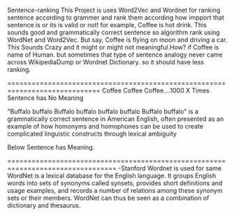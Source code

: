 Sentence-ranking
This Project is uses Word2Vec and Wordnet for ranking sentence according to grammer and rank them according how impport that sentence is or its is valid or not!
for example,
  Coffee is hot drink.
This sounds good and grammatically correct sentence so algorithm rank using WordNet and Word2Vec.
But say,
Coffee is flying on moon and driving a car.
This Sounds Crazy and it might or might not meaningful.How?
if Coffee is name of Human.
but sometimes that type of sentence analogy never came across WikipediaDump or Wordnet Dictionary.
so it should have less ranking.

=============================================================================
Coffee Coffee Coffee....1000 X Times
Sentence has No Meaning

"Buffalo buffalo Buffalo buffalo buffalo buffalo Buffalo buffalo" is a grammatically correct sentence in American English, often presented as an example of how homonyms and homophones can be used to create complicated linguistic constructs through lexical ambiguity

Below Sentence has Meaning.


=================================================================================
-Stanford Wordnet is used for same
WordNet is a lexical database for the English language. It groups English words into sets of synonyms called synsets, provides short definitions and usage examples, and records a number of relations among these synonym sets or their members. WordNet can thus be seen as a combination of dictionary and thesaurus.
